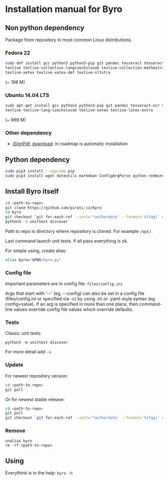 
Installation manual for Byro
============================

Non python dependency
---------------------

Package from repository in most common Linux distributions.

### Fedora 22

```bash
sudo dnf install gcc python3 python3-pip git pandoc tesseract tesseract-langpack-ces \
texlive texlive-collection-langczechslovak texlive-collection-mathextra texlive-mathspec texlive-euenc \
texlive-xetex texlive-xetex-def texlive-xltxtra
```
(~ 198 M)


### Ubuntu 14.04 LTS

```bash
sudo apt-get install gcc python3 python3-pip git pandoc tesseract-ocr tesseract-ocr-ces \
texlive texlive-lang-czechslovak texlive-xetex texlive-latex-extra
```
(~ 969 M)

### Other dependency

* [jSignPdf][signHP], [download][signDownload]: in roadmap is automatic installation


Python dependency
-----------------

```bash
sudo pip3 install --upgrade pip  
sudo pip3 install wget dateutils markdown ConfigArgParse python-redmine python-docx pytesseract
```


Install Byro itself
-------------------

```bash
cd <path-to-repo>
git clone https://github.com/pirati-cz/byro
cd byro
git checkout `git for-each-ref --sort='*authordate' --format='%(tag)' refs/tags`
python3 -m unittest discover
```

Path to repo is directory where repository is cloned. For example `/opt/`.

Last command launch unit tests. If all pass everything is ok.

For simple using, create alias: 

```bash
alias byro="$PWD/byro.py"
```

### Config file

Important parameters are in config file: `files/config.ini`

Args that start with '--' (eg. --config)
can also be set in a config file (files/config.ini or specified via -c) by
using .ini or .yaml-style syntax (eg. config=value). If an arg is specified in
more than one place, then command-line values override config file values
which override defaults.

### Tests

Classic unit tests:

```
python3 -m unittest discover
```

For more detail add `-v`.

### Update

For newest repository version: 

```bash
cd <path-to-repo>
git pull
```

Or for newest stable release:

```bash
cd <path-to-repo>
git pull
git checkout `git for-each-ref --sort='*authordate' --format='%(tag)' refs/tags`
```

### Remove

```
unalias byro
rm -rf <path-to-repo>
```

Using
-----

Everythink is in the help: `byro -h`


[signHP]: http://sourceforge.net/projects/jsignpdf
[signDownload]: http://sourceforge.net/projects/jsignpdf/files/latest/download?source=files